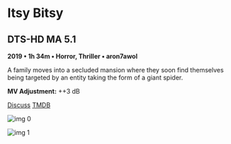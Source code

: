 # Itsy Bitsy

## DTS-HD MA 5.1

**2019 • 1h 34m • Horror, Thriller • aron7awol**

A family moves into a secluded mansion where they soon find themselves being targeted by an entity taking the form of a giant spider.

**MV Adjustment:** ++3 dB

[Discuss](https://www.avsforum.com/threads/bass-eq-for-filtered-movies.2995212/post-58644434)  [TMDB](513208)

![img 0](https://i.imgur.com/FrtvmT4.jpg)

![img 1](https://i.imgur.com/Vyl8Jwe.png)

